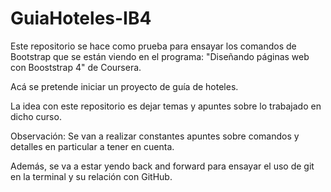 # GuiaHoteles-IB4
Este repositorio se hace como prueba para ensayar los comandos de Bootstrap que se están viendo en el programa: "Diseñando páginas web con Booststrap 4" de Coursera.

Acá se pretende iniciar un proyecto de guía de hoteles.

La idea con este repositorio es dejar temas y apuntes sobre lo trabajado en dicho curso.

Observación: Se van a realizar constantes apuntes sobre comandos y detalles en particular a tener en cuenta.

Además, se va a estar yendo back and forward para ensayar el uso de git en la terminal y su relación con GitHub.
